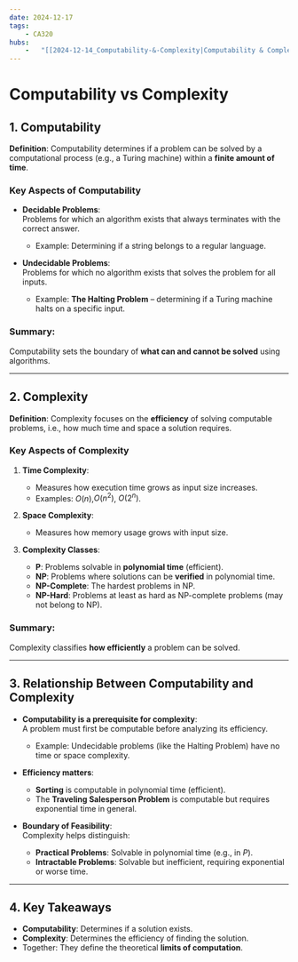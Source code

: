 ```yaml
---
date: 2024-12-17 
tags: 
    - CA320
hubs: 
    -   "[[2024-12-14_Computability-&-Complexity|Computability & Complexity]]"
---
```


# Computability vs Complexity

## 1. Computability  
**Definition**: Computability determines if a problem can be solved by a computational process (e.g., a Turing machine) within a **finite amount of time**.

### Key Aspects of Computability  
- **Decidable Problems**:  
  Problems for which an algorithm exists that always terminates with the correct answer.  
  - Example: Determining if a string belongs to a regular language.  

- **Undecidable Problems**:  
  Problems for which no algorithm exists that solves the problem for all inputs.  
  - Example: **The Halting Problem** – determining if a Turing machine halts on a specific input.

### Summary:  
Computability sets the boundary of **what can and cannot be solved** using algorithms.

---

## 2. Complexity  
**Definition**: Complexity focuses on the **efficiency** of solving computable problems, i.e., how much time and space a solution requires.

### Key Aspects of Complexity  
1. **Time Complexity**:  
   - Measures how execution time grows as input size increases.  
   - Examples: $O(n)$,$O(n^2)$, $O(2^n)$.  

2. **Space Complexity**:  
   - Measures how memory usage grows with input size.  

3. **Complexity Classes**:  
   - **P**: Problems solvable in **polynomial time** (efficient).  
   - **NP**: Problems where solutions can be **verified** in polynomial time.  
   - **NP-Complete**: The hardest problems in NP.  
   - **NP-Hard**: Problems at least as hard as NP-complete problems (may not belong to NP).  

### Summary:  
Complexity classifies **how efficiently** a problem can be solved.

---

## 3. Relationship Between Computability and Complexity  

- **Computability is a prerequisite for complexity**:  
  A problem must first be computable before analyzing its efficiency.  
  - Example: Undecidable problems (like the Halting Problem) have no time or space complexity.

- **Efficiency matters**:  
  - **Sorting** is computable in polynomial time (efficient).  
  - The **Traveling Salesperson Problem** is computable but requires exponential time in general.

- **Boundary of Feasibility**:  
  Complexity helps distinguish:  
  - **Practical Problems**: Solvable in polynomial time (e.g., in $P$).  
  - **Intractable Problems**: Solvable but inefficient, requiring exponential or worse time.

---

## 4. Key Takeaways  
- **Computability**: Determines if a solution exists.  
- **Complexity**: Determines the efficiency of finding the solution.  
- Together: They define the theoretical **limits of computation**.
